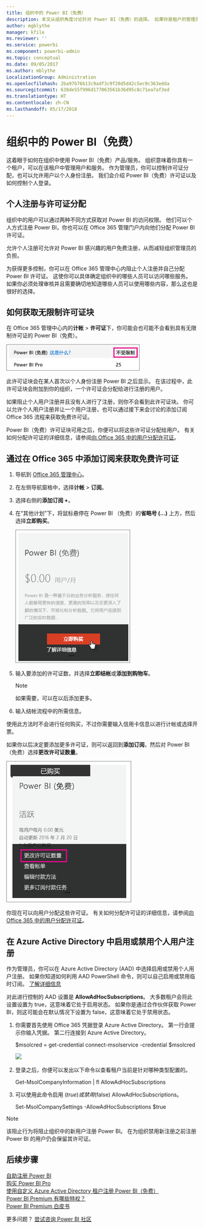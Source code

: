```yaml
---
title: 组织中的 Power BI（免费）
description: 本文从组织角度讨论针对 Power BI（免费）的选择。 如果你是租户的管理员，则这会演示如何管理免费注册。
author: mgblythe
manager: kfile
ms.reviewer: ''
ms.service: powerbi
ms.component: powerbi-admin
ms.topic: conceptual
ms.date: 09/05/2017
ms.author: mblythe
LocalizationGroup: Administration
ms.openlocfilehash: 2ba97b76b13c9adf3c9f20d5d42c5ec9c363edda
ms.sourcegitcommit: 638de55f996d177063561b36d95c8c71ea7af3ed
ms.translationtype: HT
ms.contentlocale: zh-CN
ms.lasthandoff: 05/17/2018
---
```

# <a name="power-bi-free-in-your-organization"></a>组织中的 Power BI（免费）
这着眼于如何在组织中使用 Power BI（免费）产品/服务。 组织意味着你具有一个租户，可以在该租户中管理用户和服务。 作为管理员，你可以控制许可证分配，也可以允许用户以个人身份注册。 我们会介绍 Power BI（免费）许可证以及如何控制个人登录。

## <a name="individual-sign-up-versus-license-assignment"></a>个人注册与许可证分配
组织中的用户可以通过两种不同方式获取对 Power BI 的访问权限。 他们可以个人方式注册 Power BI，你也可以在 Office 365 管理门户内向他们分配 Power BI 许可证。

允许个人注册可允许对 Power BI 感兴趣的用户免费注册，从而减轻组织管理员的负担。

为获得更多控制，你可以在 Office 365 管理中心内阻止个人注册并自己分配 Power BI 许可证。 这使你可以具体确定组织中的哪些人员可以访问哪些服务。 如果你必须处理审核并且需要确切地知道哪些人员可以使用哪些内容，那么这也是很好的选择。

## <a name="how-to-get-the-unlimited-license-block"></a>如何获取无限制许可证块
在 Office 365 管理中心内的**计帐**  >  **许可证**下，你可能会也可能不会看到具有无限制许可证的 Power BI（免费）。

![](media/service-admin-service-free-in-your-organization/unlimited-licenses.png)

此许可证块会在某人首次以个人身份注册 Power BI 之后显示。 在该过程中，此许可证块会附加到你的组织，一个许可证会分配给进行注册的用户。

如果阻止个人用户注册并且没有人进行了注册，则你不会看到此许可证块。 你可以允许个人用户注册并让一个用户注册，也可以通过接下来会讨论的添加订阅 Office 365 流程来获取免费许可证。

Power BI（免费）许可证块可用之后，你便可以将这些许可证分配给用户。 有关如何分配许可证的详细信息，请参阅[向 Office 365 中的用户分配许可证](https://support.office.com/article/Assign-or-unassign-licenses-for-Office-365-for-business-997596b5-4173-4627-b915-36abac6786dc)。

## <a name="getting-free-licenses-via-add-subscription-within-office-365"></a>通过在 Office 365 中添加订阅来获取免费许可证
1. 导航到 [Office 365 管理中心](https://portal.office.com/admin/default.aspx)。
2. 在左侧导航窗格中，选择**计帐**  >  **订阅**。
3. 选择右侧的**添加订阅 +**。
4. 在“其他计划”下，将鼠标悬停在 Power BI （免费）的**省略号 (...)** 上方，然后选择**立即购买**。
   
    ![](media/service-admin-service-free-in-your-organization/buy-powerbi-free.png)
5. 输入要添加的许可证数，并选择**立即结帐**或**添加到购物车**。
   
   > [!NOTE]
   > 如果需要，可以在以后添加更多。
   > 
   > 
6. 输入结帐流程中的所需信息。

使用此方法时不会进行任何购买，不过你需要输入信用卡信息以进行计帐或选择开票。

如果你以后决定要添加更多许可证，则可以返回到**添加订阅**，然后对 Power BI（免费）选择**更改许可证数量**。

![](media/service-admin-service-free-in-your-organization/change-license-quantity.png)

你现在可以向用户分配这些许可证。 有关如何分配许可证的详细信息，请参阅[向 Office 365 中的用户分配许可证](https://support.office.com/article/Assign-or-unassign-licenses-for-Office-365-for-business-997596b5-4173-4627-b915-36abac6786dc)。

## <a name="enable-or-disable-individual-user-sign-up-in-azure-active-directory"></a>在 Azure Active Directory 中启用或禁用个人用户注册
作为管理员，你可以在 Azure Active Directory (AAD) 中选择启用或禁用个人用户注册。 如果你知道如何利用 AAD PowerShell 命令，则可以自己启用或禁用临时订阅。 [了解详细信息](https://technet.microsoft.com/library/jj151815.aspx)

对此进行控制的 AAD 设置是 **AllowAdHocSubscriptions**。 大多数租户会将此设置设置为 true，这意味着它处于启用状态。 如果你是通过合作伙伴获取 Power BI，则这可能会在默认情况下设置为 false，这意味着它处于禁用状态。

1. 你需要首先使用 Office 365 凭据登录 Azure Active Directory。 第一行会提示你输入凭据。 第二行连接到 Azure Active Directory。
   
     $msolcred = get-credential   connect-msolservice -credential $msolcred
   
   ![](media/service-admin-service-free-in-your-organization/aad-signin.png)
2. 登录之后，你便可以发出以下命令以查看租户当前是针对哪种类型配置的。
   
     Get-MsolCompanyInformation | fl AllowAdHocSubscriptions
3. 可以使用此命令启用 ($true) 或禁用 ($false) AllowAdHocSubscriptions。
   
     Set-MsolCompanySettings -AllowAdHocSubscriptions $true

> [!NOTE]
> 该阻止行为将阻止组织中的新用户注册 Power BI。 在为组织禁用新注册之前注册 Power BI 的用户仍会保留其许可证。
> 
> 

## <a name="next-steps"></a>后续步骤
[自助注册 Power BI](service-self-service-signup-for-power-bi.md)  
[购买 Power BI Pro](service-admin-purchasing-power-bi-pro.md)  
[使用自定义 Azure Active Directory 租户注册 Power BI（免费）](developer/create-an-azure-active-directory-tenant.md)  
[Power BI Premium 有哪些特权？](service-premium.md)  
[Power BI Premium 白皮书](https://aka.ms/pbipremiumwhitepaper)  

更多问题？ [尝试咨询 Power BI 社区](http://community.powerbi.com/)

